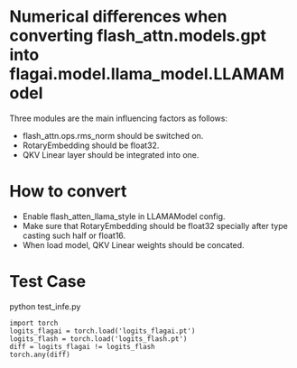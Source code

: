 # Numerical differences when converting flash\_attn.models.gpt into flagai.model.llama\_model.LLAMAModel
Three modules are the main influencing factors as follows:
- flash\_attn.ops.rms\_norm should be switched on.
- RotaryEmbedding should be float32.
- QKV Linear layer should be integrated into one.

# How to convert
- Enable flash\_atten\_llama\_style in LLAMAModel config.
- Make sure that RotaryEmbedding should be float32 specially after type casting such half or float16.
- When load model, QKV Linear weights should be concated.

# Test Case
python test\_infe.py
```
import torch
logits_flagai = torch.load('logits_flagai.pt')
logits_flash = torch.load('logits_flash.pt')
diff = logits_flagai != logits_flash
torch.any(diff)
```
